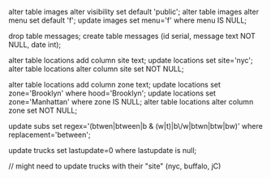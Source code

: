 alter table images alter visibility set default 'public';
alter table images alter menu set default 'f';
update images set menu='f' where menu IS NULL;

drop table messages;
create table messages (id serial, message text NOT NULL, date int);

alter table locations add column site text;
update locations set site='nyc';
alter table locations alter column site set NOT NULL;

alter table locations add column zone text;
update locations set zone='Brooklyn' where hood='Brooklyn';
update locations set zone='Manhattan' where zone IS NULL;
alter table locations alter column zone set NOT NULL;

update subs set regex='(btwen|btween|b & (w|t)|b\\/w|btwn|btw|bw)' where replacement='between';

update trucks set lastupdate=0 where lastupdate is null;

// might need to update trucks with their "site" (nyc, buffalo, jC)